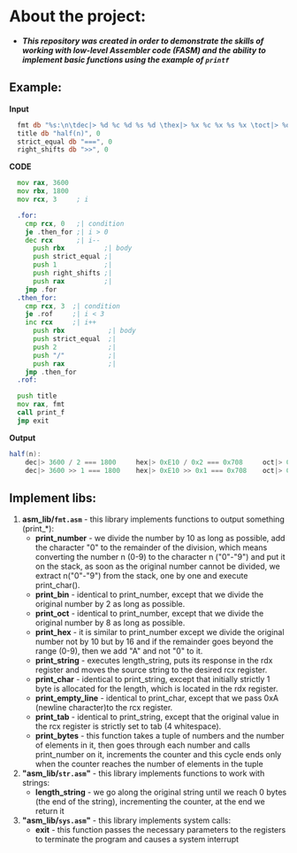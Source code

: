 # About the project:
- ***This repository was created in order to demonstrate the skills of working with low-level Assembler code (FASM) and the ability to implement basic functions using the example of `printf`***

## Example:

**Input**
```asm
  fmt db "%s:\n\tdec|> %d %c %d %s %d \thex|> %x %c %x %s %x \toct|> %o %c %o %s %o\n\tdec|> %d %s %d %s %d\thex|> %x %s %x %s %x\toct|> %o %s %o %s %o\n", 0
  title db "half(n)", 0
  strict_equal db "===", 0
  right_shifts db ">>", 0
```

**CODE**
```asm
  mov rax, 3600
  mov rbx, 1800
  mov rcx, 3     ; i

  .for:
    cmp rcx, 0   ;| condition
    je .then_for ;| i > 0
    dec rcx      ;| i--
      push rbx          ;| body
      push strict_equal ;|
      push 1            ;|
      push right_shifts ;|
      push rax          ;|
    jmp .for
  .then_for:
    cmp rcx, 3  ;| condition
    je .rof     ;| i < 3
    inc rcx     ;| i++
      push rbx           ;| body
      push strict_equal  ;|
      push 2             ;|
      push "/"           ;|
      push rax           ;|
    jmp .then_for
  .rof:

  push title
  mov rax, fmt
  call print_f
  jmp exit
```

**Output**
```java
half(n):
    dec|> 3600 / 2 === 1800     hex|> 0xE10 / 0x2 === 0x708     oct|> 07020 / 02 === 03410
    dec|> 3600 >> 1 === 1800    hex|> 0xE10 >> 0x1 === 0x708    oct|> 07020 >> 01 === 03410
```
## Implement libs:

1. **asm_lib/`fmt.asm`** - this library implements functions to output something (print_*):
    - **print_number** - we divide the number by 10 as long as possible, add the character "0" to the remainder of the division, which means converting the number n (0-9) to the character n ("0"-"9") and put it on the stack, as soon as the original number cannot be divided, we extract n("0"-"9") from the stack, one by one and execute print_char().
    - **print_bin** - identical to print_number, except that we divide the original number by 2 as long as possible.
    - **print_oct** - identical to print_number, except that we divide the original number by 8 as long as possible.
    - **print_hex** - it is similar to print_number except we divide the original number not by 10 but by 16 and if the remainder goes beyond the range (0-9), then we add "A" and not "0" to it.
    - **print_string** - executes length_string, puts its response in the rdx register and moves the source string to the desired rcx register.
    - **print_char** - identical to print_string, except that initially strictly 1 byte is allocated for the length, which is located in the rdx register.
    - **print_empty_line** - identical to print_char, except that we pass 0xA (newline character)to the rcx register.
    - **print_tab** - identical to print_string, except that the original value in the rcx register is strictly set to tab (4 whitespace).
    - **print_bytes** - this function takes a tuple of numbers and the number of elements in it, then goes through each number and calls print_number on it, increments the counter and this cycle ends only when the counter reaches the number of elements in the tuple
2. **"asm_lib/`str.asm`"** - this library implements functions to work with strings:
    - **length_string** - we go along the original string until we reach 0 bytes (the end of the string), incrementing the counter, at the end we return it
3. **"asm_lib/`sys.asm`"** - this library implements system calls:
    - **exit** - this function passes the necessary parameters to the registers to terminate the program and causes a system interrupt
